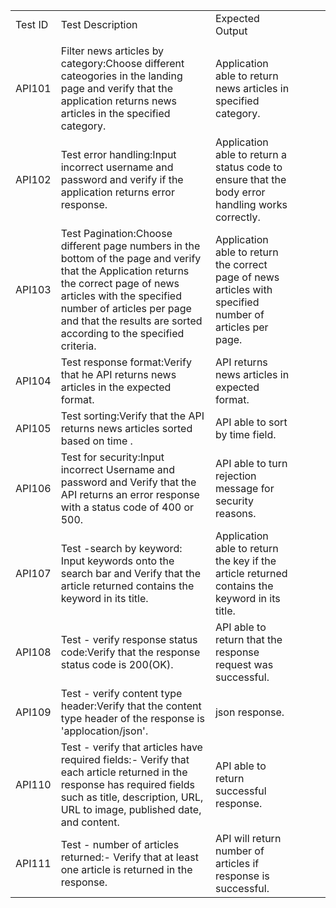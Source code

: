 | | | | | | |
|:----|:----|:----|:----|:----|:----|
|Test ID|Test Description|Expected Output| |
| | | | | | |
|API101|Filter news articles by category:Choose different cateogories in the landing page and verify that the application returns news articles in the specified category.|Application able to return news articles in specified category. |
|API102|Test error handling:Input incorrect username and password and verify if the application returns error response. |Application able to return a status code to ensure that the body error handling works correctly.  |
|API103|Test Pagination:Choose different page numbers in the bottom of the page and verify that the Application returns the correct page of news articles with the specified number of articles per page and that the results are sorted according to the specified criteria.|Application able to return the correct page of news articles with specified number of articles per page.  |
|API104|Test response format:Verify that he API returns news articles in the expected format.|API returns news articles in expected format.  |
|API105|Test sorting:Verify that the API returns news articles sorted based on time .|API able to sort by time field. |
|API106|Test for security:Input incorrect Username and password and Verify that the API returns an error response with a status code of 400 or 500.|API able to turn rejection message for security reasons.  |
|API107|Test -search by keyword: Input keywords onto the search bar and Verify that the article returned contains the keyword in its title. |Application able to return the key if the article returned contains the keyword in its title.  |
|API108|Test - verify response status code:Verify that the response status code is 200(OK).  |API able to return that the response request was successful.  |
|API109|Test - verify content type header:Verify that the content type header of the response is 'applocation/json'.|json response.  |
|API110|Test - verify that articles have required fields:-	Verify that each article returned in the response has required fields such as title, description, URL, URL to image, published date, and content. |API able to return successful response.  |
|API111|Test - number of articles returned:-	Verify that at least one article is returned in the response. |API will return number of articles if response is successful.  |

